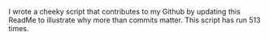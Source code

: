 I wrote a cheeky script that contributes to my Github by updating this ReadMe to illustrate why more than commits matter. This script has run 513 times.